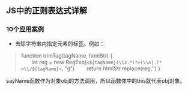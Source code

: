 ## JS中的正则表达式详解 

### 10个应用案例  
* 去除字符串内指定元素的标签。例如：  

>function trimTag(tagName, htmlStr) {  
&emsp;&emsp;let reg = new RegExp(`<${tagName}(\\s.*)*>(\\n|.)*<\\/${tagName}>`, "g")
&emsp;&emsp;return htmlStr.replace(reg,'')
} 
  

sayName函数作为对象obj的方法调用，所以函数体中的this就代表obj对象。  

 
